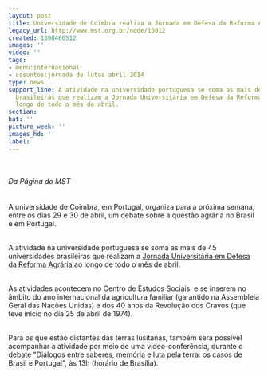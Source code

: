 ```yaml
---
layout: post
title: Universidade de Coimbra realiza a Jornada em Defesa da Reforma Agrária
legacy_url: http://www.mst.org.br/node/16012
created: 1398460512
images: ''
video: ''
tags:
- menu:internacional
- assuntos:jornada de lutas abril 2014
type: news
support_line: A atividade na universidade portuguesa se soma as mais de 45 universidades
  brasileiras que realizam a Jornada Universitária em Defesa da Reforma Agrária ao
  longo de todo o mês de abril.
section: 
hat: ''
picture_week: ''
images_hd: ''
label: 
---
```

<p><br><br><em>Da Página do MST</em><br><br><br>A universidade de Coimbra, em Portugal, organiza para a próxima semana, entre os dias 29 e 30 de abril, um debate sobre a questão agrária no Brasil e em Portugal.</p><p><br>A atividade na universidade portuguesa se soma as mais de 45 universidades brasileiras que realizam a&nbsp;<a href="http://www.mst.org.br/node/15989">Jornada Universitária em Defesa da Reforma Agrária </a>ao longo de todo o mês de abril.</p><p><br>As atividades acontecem no Centro de Estudos Sociais, e se inserem no âmbito do ano internacional da agricultura familiar (garantido na Assembleia Geral das Nações Unidas) e dos 40 anos da Revolução dos Cravos (que teve inicio no dia 25 de abril de 1974).</p><p><br>Para os que estão distantes das terras lusitanas, também será possível acompanhar a atividade por meio de uma vídeo-conferência, durante o debate "Diálogos entre saberes, memória e luta pela terra: os casos de Brasil e Portugal", às 13h (horário de Brasília).</p><div><br>&nbsp;</div><p>&nbsp;</p>
